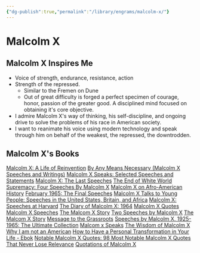 ```yaml
---
{"dg-publish":true,"permalink":"/library/engrams/malcolm-x/"}
---
```


# Malcolm X

## Malcolm X Inspires Me

- Voice of strength, endurance, resistance, action
- Strength of the repressed.
	- Similar to the Fremen on Dune
	- Out of great difficulty is forged a perfect specimen of courage, honor, passion of the greater good. A disciplined mind focused on obtaining it's core objective. 
- I admire Malcolm X's way of thinking, his self-discipline, and ongoing drive to solve the problems of his race in American society.
- I want to reanimate his voice using modern technology and speak through him on behalf of the weakest, the repressed, the downtrodden. 

## Malcolm X's Books

[Malcolm X: A Life of Reinvention](https://www.goodreads.com/book/show/7940589-malcolm-x)
[By Any Means Necessary (Malcolm X Speeches and Writings)](https://www.goodreads.com/book/show/187220.By_Any_Means_Necessary_Malcolm_X_Speeches_and_Writings_)
[Malcolm X Speaks: Selected Speeches and Statements](https://www.goodreads.com/book/show/31067.Malcolm_X_Speaks)
[Malcolm X: The Last Speeches](https://www.goodreads.com/book/show/48456.Malcolm_X)
[The End of White World Supremacy: Four Speeches By Malcolm X](https://www.goodreads.com/book/show/187218.The_End_of_White_World_Supremacy)
[Malcolm X on Afro-American History](https://www.goodreads.com/book/show/187211.Malcolm_X_on_Afro_American_History)
[February 1965: The Final Speeches](https://www.goodreads.com/book/show/31075.February_1965)
[Malcolm X Talks to Young People: Speeches in the United States, Britain, and Africa](https://www.goodreads.com/book/show/187214.Malcolm_X_Talks_to_Young_People)
[Malcolm X: Speeches at Harvard](https://www.goodreads.com/book/show/135195.Malcolm_X)
[The Diary of Malcolm X: 1964](https://www.goodreads.com/book/show/18637423-the-diary-of-malcolm-x)
[Malcolm X Quotes](https://www.goodreads.com/book/show/9199795-malcolm-x-quotes)
[Malcolm X Speeches](https://www.goodreads.com/book/show/19518511-malcolm-x-speeches)
[The Malcom X Story](https://www.goodreads.com/book/show/41952438-the-malcom-x-story)
[Two Speeches by Malcolm X](https://www.goodreads.com/book/show/744318.Two_Speeches_by_Malcolm_X)
[The Malcom X Story](https://www.goodreads.com/book/show/41952438-the-malcom-x-story)
[Message to the Grassroots](https://www.goodreads.com/book/show/51984713-message-to-the-grassroots)
[Speeches by Malcolm X, 1925-1965: The Ultimate Collection](https://www.goodreads.com/book/show/59363464-speeches-by-malcolm-x-1925-1965)
[Malcom x Speaks](https://www.goodreads.com/book/show/150048194-malcom-x-speaks)
[The Wisdom of Malcolm X](https://www.goodreads.com/book/show/18270920-the-wisdom-of-malcolm-x)
[Why I am not an American](https://www.goodreads.com/book/show/15088337-why-i-am-not-an-american)
[How to Have a Personal Transformation in Your Life - Ebok](https://www.goodreads.com/book/show/50277407-how-to-have-a-personal-transformation-in-your-life---ebok)
[Notable Malcolm X Quotes: 98 Most Notable Malcolm X Quotes That Never Lose Relevance](https://www.goodreads.com/book/show/44031511-notable-malcolm-x-quotes)
[Quotations of Malcolm X](https://www.goodreads.com/book/show/37509654-quotations-of-malcolm-x)

